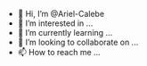 - 👋 Hi, I’m @Ariel-Calebe
- 👀 I’m interested in ...
- 🌱 I’m currently learning ...
- 💞️ I’m looking to collaborate on ...
- 📫 How to reach me ...

<!---
Ariel-Calebe/Ariel-Calebe is a ✨ special ✨ repository because its `README.md` (this file) appears on your GitHub profile.
You can click the Preview link to take a look at your changes.
--->

